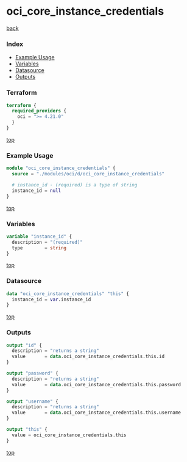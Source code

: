 # oci_core_instance_credentials

[back](../oci.md)

### Index

- [Example Usage](#example-usage)
- [Variables](#variables)
- [Datasource](#datasource)
- [Outputs](#outputs)

### Terraform

```terraform
terraform {
  required_providers {
    oci = ">= 4.21.0"
  }
}
```

[top](#index)

### Example Usage

```terraform
module "oci_core_instance_credentials" {
  source = "./modules/oci/d/oci_core_instance_credentials"

  # instance_id - (required) is a type of string
  instance_id = null
}
```

[top](#index)

### Variables

```terraform
variable "instance_id" {
  description = "(required)"
  type        = string
}
```

[top](#index)

### Datasource

```terraform
data "oci_core_instance_credentials" "this" {
  instance_id = var.instance_id
}
```

[top](#index)

### Outputs

```terraform
output "id" {
  description = "returns a string"
  value       = data.oci_core_instance_credentials.this.id
}

output "password" {
  description = "returns a string"
  value       = data.oci_core_instance_credentials.this.password
}

output "username" {
  description = "returns a string"
  value       = data.oci_core_instance_credentials.this.username
}

output "this" {
  value = oci_core_instance_credentials.this
}
```

[top](#index)